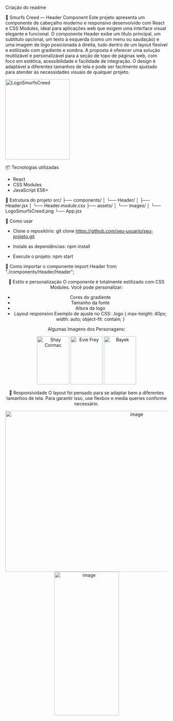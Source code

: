 Criação do readme


🧢 Smurfs Creed — Header Component
Este projeto apresenta um componente de cabeçalho moderno e responsivo desenvolvido com React e CSS Modules, ideal para aplicações web que exigem uma interface visual elegante e funcional. O componente Header exibe um título principal, um subtítulo opcional, um texto à esquerda (como um menu ou saudação) e uma imagem de logo posicionada à direita, tudo dentro de um layout flexível e estilizado com gradiente e sombra.
A proposta é oferecer uma solução reutilizável e personalizável para a seção de topo de páginas web, com foco em estética, acessibilidade e facilidade de integração. O design é adaptável a diferentes tamanhos de tela e pode ser facilmente ajustado para atender às necessidades visuais de qualquer projeto.

<img width="200" height="250" alt="LogoSmurfsCreed" src="https://github.com/user-attachments/assets/45d1d4db-7a7e-4ba7-b8bd-b7e50adbd219" />

📦 Tecnologias utilizadas
- React
- CSS Modules
- JavaScript ES6+

📁 Estrutura do projeto
src/
├── components/
│   └── Header/
│       ├── Header.jsx
│       └── Header.module.css
├── assets/
│   └── images/
│       └── LogoSmurfsCreed.png
└── App.jsx



🚀 Como usar
- Clone o repositório:
git clone https://github.com/seu-usuario/seu-projeto.git


- Instale as dependências:
npm install


- Execute o projeto:
npm start



🧩 Como importar o componente
import Header from "./components/Header/Header";

<Header
  title="Smurfs Creed"
  subtitle="A revolução azul"
  leftText="Menu"
  logoSrc="/images/LogoSmurfsCreed.png"
  logoAlt="Logo Smurfs Creed"
/>



🎨 Estilo e personalização
O componente é totalmente estilizado com CSS Modules. Você pode personalizar:
- Cores do gradiente
- Tamanho da fonte
- Altura da logo
- Layout responsivo
Exemplo de ajuste no CSS:
.logo {
  max-height: 40px;
  width: auto;
  object-fit: contain;
}

Algumas Imagens dos Personagens:





<img width="100" height="150" alt="Shay Cormac" src="https://github.com/user-attachments/assets/84883910-9d83-40d3-a8cc-47525a81be4c" />
<img width="100" height="150" alt="Evie Frey" src="https://github.com/user-attachments/assets/84173c14-bd44-4139-9323-3e966df18ef6" />
<img width="100" height="150" alt="Bayek" src="https://github.com/user-attachments/assets/9f1c20c3-8d10-4cdf-9095-6d01fc7d671a" />


📱 Responsividade
O layout foi pensado para se adaptar bem a diferentes tamanhos de tela. Para garantir isso, use flexbox e media queries conforme necessário.



<img width="800" height="500" alt="image" src="https://github.com/user-attachments/assets/5863ecc2-3f95-4c0f-9922-7c52e8a0adc9" />


<img width="201" height="447" alt="image" src="https://github.com/user-attachments/assets/63dcfe72-9761-49fc-b61f-34c387323a1d" />







